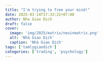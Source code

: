 ```yaml
---
title: "I'm trying to free your mind!"
date: 2025-03-14T17:33:22+07:00
author: Nha Giao Dich
draft: false
cover:
  image: 'img/2025/matrix/neoinmatrix.png'
  alt: 'Nhà Giao Dịch'
  caption: 'Nhà Giao Dịch'
tags: ['tamlygiaodich']
categories: ['trading', 'psychology']
---
```

